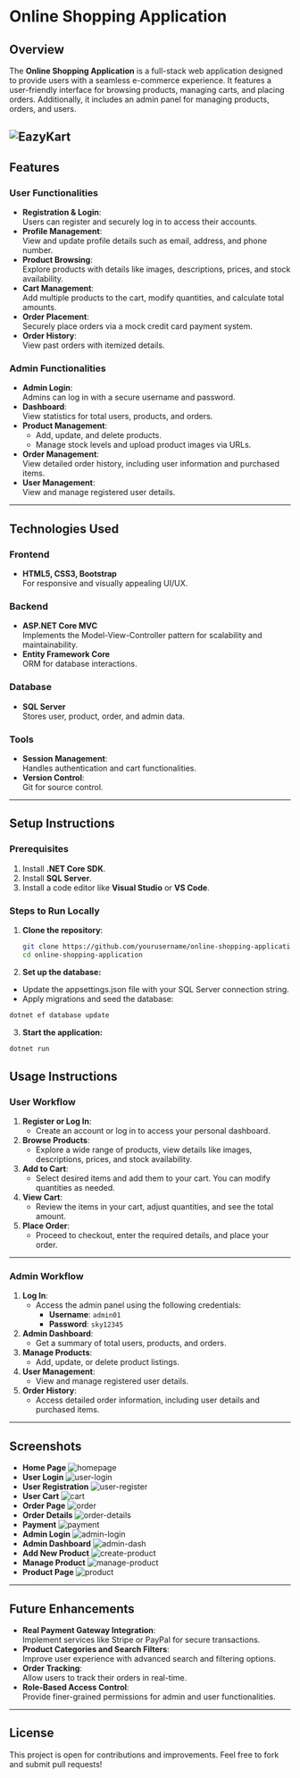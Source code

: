 # Online Shopping Application

## Overview
The **Online Shopping Application** is a full-stack web application designed to provide users with a seamless e-commerce experience. It features a user-friendly interface for browsing products, managing carts, and placing orders. Additionally, it includes an admin panel for managing products, orders, and users.

![EazyKart](Images/homepage.png)
---

## Features

### User Functionalities
- **Registration & Login**:  
  Users can register and securely log in to access their accounts.
- **Profile Management**:  
  View and update profile details such as email, address, and phone number.
- **Product Browsing**:  
  Explore products with details like images, descriptions, prices, and stock availability.
- **Cart Management**:  
  Add multiple products to the cart, modify quantities, and calculate total amounts.
- **Order Placement**:  
  Securely place orders via a mock credit card payment system.
- **Order History**:  
  View past orders with itemized details.

### Admin Functionalities
- **Admin Login**:  
  Admins can log in with a secure username and password.
- **Dashboard**:  
  View statistics for total users, products, and orders.
- **Product Management**:  
  - Add, update, and delete products.
  - Manage stock levels and upload product images via URLs.
- **Order Management**:  
  View detailed order history, including user information and purchased items.
- **User Management**:  
  View and manage registered user details.

---

## Technologies Used

### Frontend
- **HTML5, CSS3, Bootstrap**  
  For responsive and visually appealing UI/UX.

### Backend
- **ASP.NET Core MVC**  
  Implements the Model-View-Controller pattern for scalability and maintainability.
- **Entity Framework Core**  
  ORM for database interactions.

### Database
- **SQL Server**  
  Stores user, product, order, and admin data.

### Tools
- **Session Management**:  
  Handles authentication and cart functionalities.
- **Version Control**:  
  Git for source control.

---

## Setup Instructions

### Prerequisites
1. Install **.NET Core SDK**.
2. Install **SQL Server**.
3. Install a code editor like **Visual Studio** or **VS Code**.

### Steps to Run Locally
1. **Clone the repository**:
   ```bash
   git clone https://github.com/yourusername/online-shopping-application.git
   cd online-shopping-application
    ```


2. **Set up the database:**
- Update the appsettings.json file with your SQL Server connection string.
- Apply migrations and seed the database:
```bash
dotnet ef database update
```

3. **Start the application:**
```bash
dotnet run
```

## Usage Instructions

### User Workflow
1. **Register or Log In**:  
   - Create an account or log in to access your personal dashboard.
2. **Browse Products**:  
   - Explore a wide range of products, view details like images, descriptions, prices, and stock availability.
3. **Add to Cart**:  
   - Select desired items and add them to your cart. You can modify quantities as needed.
4. **View Cart**:  
   - Review the items in your cart, adjust quantities, and see the total amount.
5. **Place Order**:  
   - Proceed to checkout, enter the required details, and place your order.

---

### Admin Workflow
1. **Log In**:  
   - Access the admin panel using the following credentials:  
     - **Username**: `admin01`  
     - **Password**: `sky12345`
2. **Admin Dashboard**:  
   - Get a summary of total users, products, and orders.
3. **Manage Products**:  
   - Add, update, or delete product listings.
4. **User Management**:  
   - View and manage registered user details.
5. **Order History**:  
   - Access detailed order information, including user details and purchased items.

---

## Screenshots
- **Home Page**
![homepage](Images/homepage.png)
- **User Login**
![user-login](Images/user-login.png)
- **User Registration**
![user-register](Images/user-registration.png)
- **User Cart**
![cart](Images/cart.png)
- **Order Page**
![order](Images/orders.png)
- **Order Details**
![order-details](Images/order-details.png)
- **Payment**
![payment](Images/credit-card-payment.png)
- **Admin Login**
![admin-login](Images/admin-login.png)
- **Admin Dashboard**
![admin-dash](Images/admin-dashboard.png)
- **Add New Product**
![create-product](Images/create-product.png)
- **Manage Product**
![manage-product](Images/manage-products.png)
- **Product Page**
![product](Images/products.png)


---

## Future Enhancements
- **Real Payment Gateway Integration**:  
  Implement services like Stripe or PayPal for secure transactions.
- **Product Categories and Search Filters**:  
  Improve user experience with advanced search and filtering options.
- **Order Tracking**:  
  Allow users to track their orders in real-time.
- **Role-Based Access Control**:  
  Provide finer-grained permissions for admin and user functionalities.

---

## License
This project is open for contributions and improvements. Feel free to fork and submit pull requests!
